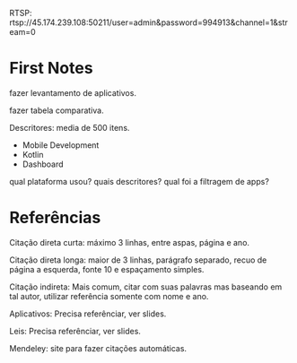 RTSP: rtsp://45.174.239.108:50211/user=admin&password=994913&channel=1&stream=0


# First Notes

fazer levantamento de aplicativos.

fazer tabela comparativa.

Descritores: media de 500 itens.
- Mobile Development
- Kotlin
- Dashboard

qual plataforma usou?
quais descritores?
qual foi a filtragem de apps?


# Referências

Citação direta curta: máximo 3 linhas, entre aspas, página e ano.

Citação direta longa: maior de 3 linhas, parágrafo separado, recuo de página a esquerda, fonte 10 e espaçamento simples.

Citação indireta: Mais comum, citar com suas palavras mas baseando em tal autor, utilizar referência somente com nome e ano.

Aplicativos: Precisa referênciar, ver slides.

Leis: Precisa referênciar, ver slides.

Mendeley: site para fazer citações automáticas.


